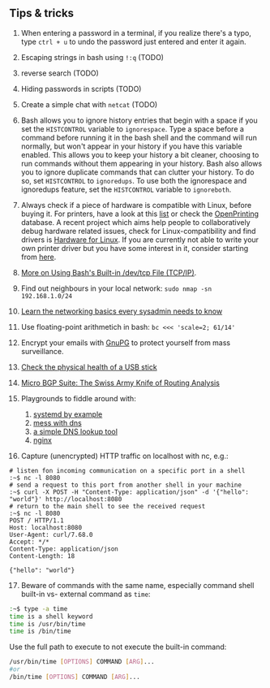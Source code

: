## Tips & tricks

1. When entering a password in a terminal, if you realize there's a typo, type `ctrl + u` to undo the password just entered and enter it again.

2. Escaping strings in bash using `!:q` (TODO)

3. reverse search (TODO)

4. Hiding passwords in scripts (TODO)

5. Create a simple chat with `netcat` (TODO)

6. Bash allows you to ignore history entries that begin with a space if you set the `HISTCONTROL` variable to `ignorespace`. Type a space before a command before running it in the bash shell and the command will run normally, but won't appear in your history if you have this variable enabled. This allows you to keep your history a bit cleaner, choosing to run commands without them appearing in your history. Bash also allows you to ignore duplicate commands that can clutter your history. To do so, set `HISTCONTROL` to `ignoredups`. To use both the ignorespace and ignoredups feature, set the `HISTCONTROL` variable to `ignoreboth`.

7. Always check if a piece of hardware is compatible with Linux, before buying it. For printers, have a look at this [list](https://haydenjames.io/finding-linux-compatible-printers/) or check the [OpenPrinting](https://www.openprinting.org/printers/) database. A recent project which aims  help people to collaboratively debug hardware related issues, check for Linux-compatibility and find drivers is [Hardware for Linux](https://linux-hardware.org/). If you are currently not able to write your own printer driver but you have some interest in it, consider starting from [here](https://openprinting.github.io/documentation/02-designing-printer-drivers).

8. [More on Using Bash's Built-in /dev/tcp File (TCP/IP)](https://www.linuxjournal.com/content/more-using-bashs-built-devtcp-file-tcpip).

9.  Find out neighbours in your local network: `sudo nmap -sn 192.168.1.0/24`

10. [Learn the networking basics every sysadmin needs to know](https://www.redhat.com/sysadmin/sysadmin-essentials-networking-basics)

11. Use floating-point arithmetich in bash: `bc <<< 'scale=2; 61/14'`

12. Encrypt your emails with [GnuPG](https://emailselfdefense.fsf.org/en/) to protect yourself from mass surveillance.

13. [Check the physical health of a USB stick](https://www.cyberciti.biz/faq/linux-check-the-physical-health-of-a-usb-stick-flash-drive/)

14. [Micro BGP Suite: The Swiss Army Knife of Routing Analysis](https://labs.ripe.net/author/lorenzo_cogotti/micro-bgp-suite-the-swiss-army-knife-of-routing-analysis/)

15. Playgrounds to fiddle around with:
    1.  [systemd by example](https://systemd-by-example.com/)
    2.  [mess with dns](https://messwithdns.net/)
    3.  [a simple DNS lookup tool](https://dns-lookup.jvns.ca/)
    4.  [nginx](https://nginx-playground.wizardzines.com/)

16. Capture (unencrypted) HTTP traffic on localhost with nc, e.g.:
```
# listen fon incoming communication on a specific port in a shell
:~$ nc -l 8080
# send a request to this port from another shell in your machine
:~$ curl -X POST -H "Content-Type: application/json" -d '{"hello": "world"}' http://localhost:8080
# return to the main shell to see the received request
:~$ nc -l 8080
POST / HTTP/1.1
Host: localhost:8080
User-Agent: curl/7.68.0
Accept: */*
Content-Type: application/json
Content-Length: 18

{"hello": "world"}
```

17. Beware of commands with the same name, especially command shell built-in vs- external command as `time`:
```bash
:~$ type -a time
time is a shell keyword
time is /usr/bin/time
time is /bin/time
```
Use the full path to execute to not execute the built-in command:
```bash
/usr/bin/time [OPTIONS] COMMAND [ARG]...
#or
/bin/time [OPTIONS] COMMAND [ARG]...
```